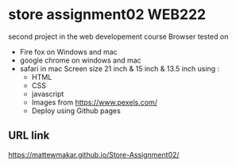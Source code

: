 # store assignment02 WEB222 

second project in the web developement course 
Browser tested on 
* Fire fox on Windows and mac
* google chrome on windows and mac
* safari in mac 
Screen size
21 inch & 15 inch & 13.5 inch 
using :
  - HTML
  - CSS
  - javascript
  - Images from https://www.pexels.com/
  - Deploy using Github pages
  
 ## URL link
 https://mattewmakar.github.io/Store-Assignment02/

